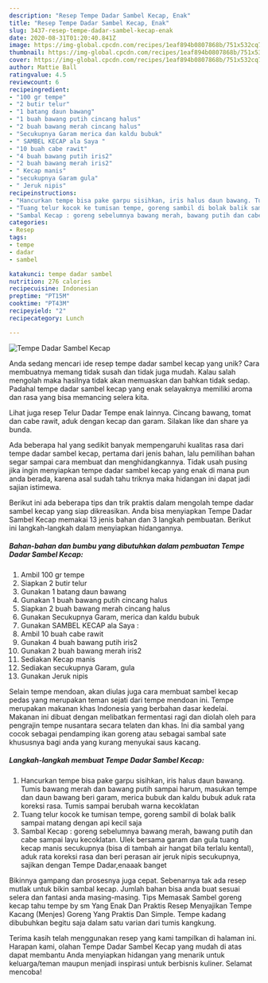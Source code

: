 ```yaml
---
description: "Resep Tempe Dadar Sambel Kecap, Enak"
title: "Resep Tempe Dadar Sambel Kecap, Enak"
slug: 3437-resep-tempe-dadar-sambel-kecap-enak
date: 2020-08-31T01:20:40.841Z
image: https://img-global.cpcdn.com/recipes/1eaf894b0807868b/751x532cq70/tempe-dadar-sambel-kecap-foto-resep-utama.jpg
thumbnail: https://img-global.cpcdn.com/recipes/1eaf894b0807868b/751x532cq70/tempe-dadar-sambel-kecap-foto-resep-utama.jpg
cover: https://img-global.cpcdn.com/recipes/1eaf894b0807868b/751x532cq70/tempe-dadar-sambel-kecap-foto-resep-utama.jpg
author: Mattie Ball
ratingvalue: 4.5
reviewcount: 6
recipeingredient:
- "100 gr tempe"
- "2 butir telur"
- "1 batang daun bawang"
- "1 buah bawang putih cincang halus"
- "2 buah bawang merah cincang halus"
- "Secukupnya Garam merica dan kaldu bubuk"
- " SAMBEL KECAP ala Saya "
- "10 buah cabe rawit"
- "4 buah bawang putih iris2"
- "2 buah bawang merah iris2"
- " Kecap manis"
- "secukupnya Garam gula"
- " Jeruk nipis"
recipeinstructions:
- "Hancurkan tempe bisa pake garpu sisihkan, iris halus daun bawang. Tumis bawang merah dan bawang putih sampai harum, masukan tempe dan daun bawang beri garam, merica bubuk dan kaldu bubuk aduk rata koreksi rasa. Tumis sampai berubah warna kecoklatan"
- "Tuang telur kocok ke tumisan tempe, goreng sambil di bolak balik sampai matang dengan api kecil saja"
- "Sambal Kecap : goreng sebelumnya bawang merah, bawang putih dan cabe sampai layu kecoklatan. Ulek bersama garam dan gula tuang kecap manis secukupnya (bisa di tambah air hangat bila terlalu kental), aduk rata koreksi rasa dan beri perasan air jeruk nipis secukupnya, sajikan dengan Tempe Dadar,enaaak banget"
categories:
- Resep
tags:
- tempe
- dadar
- sambel

katakunci: tempe dadar sambel 
nutrition: 276 calories
recipecuisine: Indonesian
preptime: "PT15M"
cooktime: "PT43M"
recipeyield: "2"
recipecategory: Lunch

---
```



![Tempe Dadar Sambel Kecap](https://img-global.cpcdn.com/recipes/1eaf894b0807868b/751x532cq70/tempe-dadar-sambel-kecap-foto-resep-utama.jpg)

Anda sedang mencari ide resep tempe dadar sambel kecap yang unik? Cara membuatnya memang tidak susah dan tidak juga mudah. Kalau salah mengolah maka hasilnya tidak akan memuaskan dan bahkan tidak sedap. Padahal tempe dadar sambel kecap yang enak selayaknya memiliki aroma dan rasa yang bisa memancing selera kita.

Lihat juga resep Telur Dadar Tempe enak lainnya. Cincang bawang, tomat dan cabe rawit, aduk dengan kecap dan garam. Silakan like dan share ya bunda.

Ada beberapa hal yang sedikit banyak mempengaruhi kualitas rasa dari tempe dadar sambel kecap, pertama dari jenis bahan, lalu pemilihan bahan segar sampai cara membuat dan menghidangkannya. Tidak usah pusing jika ingin menyiapkan tempe dadar sambel kecap yang enak di mana pun anda berada, karena asal sudah tahu triknya maka hidangan ini dapat jadi sajian istimewa.


Berikut ini ada beberapa tips dan trik praktis dalam mengolah tempe dadar sambel kecap yang siap dikreasikan. Anda bisa menyiapkan Tempe Dadar Sambel Kecap memakai 13 jenis bahan dan 3 langkah pembuatan. Berikut ini langkah-langkah dalam menyiapkan hidangannya.

<!--inarticleads1-->

##### Bahan-bahan dan bumbu yang dibutuhkan dalam pembuatan Tempe Dadar Sambel Kecap:

1. Ambil 100 gr tempe
1. Siapkan 2 butir telur
1. Gunakan 1 batang daun bawang
1. Gunakan 1 buah bawang putih cincang halus
1. Siapkan 2 buah bawang merah cincang halus
1. Gunakan Secukupnya Garam, merica dan kaldu bubuk
1. Gunakan  SAMBEL KECAP ala Saya :
1. Ambil 10 buah cabe rawit
1. Gunakan 4 buah bawang putih iris2
1. Gunakan 2 buah bawang merah iris2
1. Sediakan  Kecap manis
1. Sediakan secukupnya Garam, gula
1. Gunakan  Jeruk nipis


Selain tempe mendoan, akan diulas juga cara membuat sambel kecap pedas yang merupakan teman sejati dari tempe mendoan ini. Tempe merupakan makanan khas Indonesia yang berbahan dasar kedelai. Makanan ini dibuat dengan melibatkan fermentasi ragi dan diolah oleh para pengrajin tempe nusantara secara telaten dan khas. Ini dia sambal yang cocok sebagai pendamping ikan goreng atau sebagai sambal sate khususnya bagi anda yang kurang menyukai saus kacang. 

<!--inarticleads2-->

##### Langkah-langkah membuat Tempe Dadar Sambel Kecap:

1. Hancurkan tempe bisa pake garpu sisihkan, iris halus daun bawang. Tumis bawang merah dan bawang putih sampai harum, masukan tempe dan daun bawang beri garam, merica bubuk dan kaldu bubuk aduk rata koreksi rasa. Tumis sampai berubah warna kecoklatan
1. Tuang telur kocok ke tumisan tempe, goreng sambil di bolak balik sampai matang dengan api kecil saja
1. Sambal Kecap : goreng sebelumnya bawang merah, bawang putih dan cabe sampai layu kecoklatan. Ulek bersama garam dan gula tuang kecap manis secukupnya (bisa di tambah air hangat bila terlalu kental), aduk rata koreksi rasa dan beri perasan air jeruk nipis secukupnya, sajikan dengan Tempe Dadar,enaaak banget


Bikinnya gampang dan prosesnya juga cepat. Sebenarnya tak ada resep mutlak untuk bikin sambal kecap. Jumlah bahan bisa anda buat sesuai selera dan fantasi anda masing-masing. Tips Memasak Sambel goreng kecap tahu tempe by sm Yang Enak Dan Praktis Resep Menyajikan Tempe Kacang (Menjes) Goreng Yang Praktis Dan Simple. Tempe kadang dibubuhkan begitu saja dalam satu varian dari tumis kangkung. 

Terima kasih telah menggunakan resep yang kami tampilkan di halaman ini. Harapan kami, olahan Tempe Dadar Sambel Kecap yang mudah di atas dapat membantu Anda menyiapkan hidangan yang menarik untuk keluarga/teman maupun menjadi inspirasi untuk berbisnis kuliner. Selamat mencoba!
